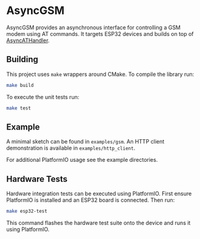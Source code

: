 # AsyncGSM

AsyncGSM provides an asynchronous interface for controlling a GSM modem using AT commands.
It targets ESP32 devices and builds on top of [AsyncATHandler](https://github.com/ByteNana/AsyncATHandler).

## Building

This project uses `make` wrappers around CMake. To compile the library run:

```sh
make build
```

To execute the unit tests run:

```sh
make test
```

## Example

A minimal sketch can be found in `examples/gsm`.
An HTTP client demonstration is available in `examples/http_client`.

For additional PlatformIO usage see the example directories.

## Hardware Tests

Hardware integration tests can be executed using PlatformIO. First ensure
PlatformIO is installed and an ESP32 board is connected. Then run:

```sh
make esp32-test
```

This command flashes the hardware test suite onto the device and runs it using
PlatformIO.
